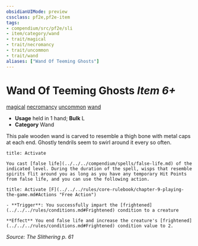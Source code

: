 ```yaml
---
obsidianUIMode: preview
cssclass: pf2e,pf2e-item
tags:
- compendium/src/pf2e/sli
- item/category/wand
- trait/magical
- trait/necromancy
- trait/uncommon
- trait/wand
aliases: ["Wand Of Teeming Ghosts"]
---
```

# Wand Of Teeming Ghosts *Item 6+*  
[magical](../../../Rules/traits/magical.md)  [necromancy](../../../Rules/traits/necromancy.md)  [uncommon](../../../Rules/traits/uncommon.md)  [wand](../../../Rules/traits/wand.md)  

- **Usage** held in 1 hand; **Bulk** L
- **Category** Wand

This pale wooden wand is carved to resemble a thigh bone with metal caps at each end. Ghostly tendrils seem to swirl around it every so often.

```ad-embed-ability
title: Activate

You cast [false life](../../../compendium/spells/false-life.md) of the indicated level. During the duration of the spell, wisps that resemble spirits flit around you as long as you have any temporary Hit Points from false life, and you can use the following action.
```

```ad-embed-ability
title: Activate [F](../../../rules/core-rulebook/chapter-9-playing-the-game.md#Actions "Free Action")

- **Trigger**: You successfully impart the [frightened](../../../rules/conditions.md#Frightened) condition to a creature

**Effect** You end false life and increase the creature's [frightened](../../../rules/conditions.md#Frightened) condition value to 2.
```

*Source: The Slithering p. 61*
